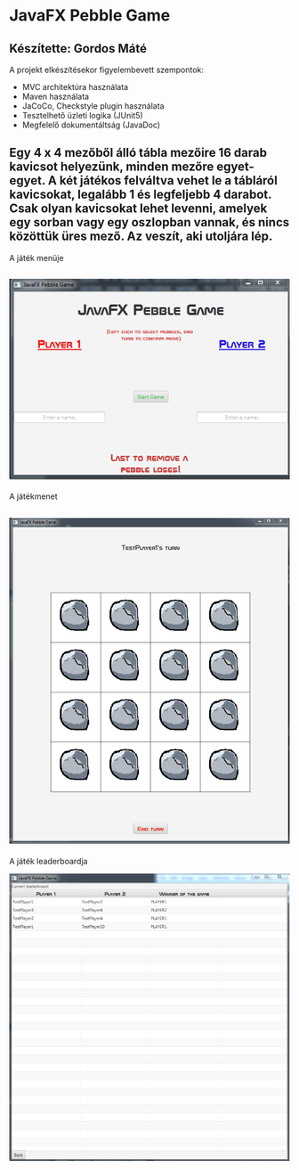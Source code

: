 # JavaFX Pebble Game

## Készítette: Gordos Máté

A projekt elkészítésekor figyelembevett szempontok:

- MVC architektúra használata
- Maven használata
- JaCoCo, Checkstyle plugin használata
- Tesztelhető üzleti logika (JUnit5)
- Megfelelő dokumentáltság (JavaDoc)

Egy 4 x 4 mezőből álló tábla mezőire 16 darab kavicsot helyezünk, minden mezőre egyet-egyet. A két játékos felváltva vehet le a tábláról kavicsokat, legalább 1 és legfeljebb 4 darabot. Csak olyan kavicsokat lehet levenni, amelyek egy sorban vagy egy oszlopban vannak, és nincs közöttük üres mező. Az veszít, aki utoljára lép.
---
A játék menüje

![Játék menü](readme_menuscreen.PNG)
---
A játékmenet

![A játék kinézete](readme_gamescreen.PNG)
---
A játék leaderboardja

![A játék leaderboardja](readme_leaderboardscreen.PNG)

